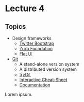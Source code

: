 Lecture 4
=========

Topics
------

- Design frameworks
  - [Twitter Bootstrap](http://getbootstrap.com/)
  - [Zurb Foundation](http://foundation.zurb.com/)
  - [Flat UI](http://designmodo.github.io/Flat-UI/)
- [Git](http://git-scm.com/)
  - A stand-alone version system
  - A distributed version system
  - [tryGit](http://try.github.io/)
  - [Interactive Cheat-Sheet](http://ndpsoftware.com/git-cheatsheet.html)
  - [Documentation](http://git-scm.com/documentation)

Lorem ipsum.